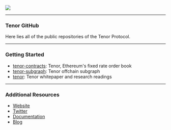 ![](https://github.com/user-attachments/assets/ca60eb58-e8f2-49f9-8cdc-e73bce9ddfd4)

---
### Tenor GitHub

Here lies all of the public repositories of the Tenor Protocol.

---

### Getting Started

- [tenor-contracts](https://github.com/Shippoor-Labs/tenor-contracts): Tenor, Ethereum's fixed rate order book
- [tenor-subgraph](https://github.com/Shippooor-Labs/tenor-subgraph): Tenor offchain subgraph
- [tenor](https://github.com/Shippooor-Labs/tenor): Tenor whitepaper and research readings

---

### Additional Resources

- [Website](https://tenor.finance/)
- [Twitter](https://twitter.com/TenorFinance)
- [Documentation](https://docs.tenor.finance/)
- [Blog](https://blog.tenor.finance/)
